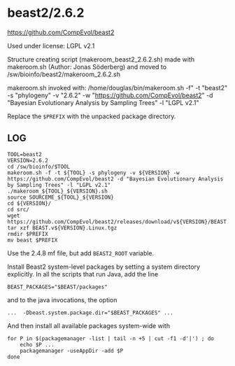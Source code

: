beast2/2.6.2
========================

<https://github.com/CompEvol/beast2>

Used under license:
LGPL v2.1

Structure creating script (makeroom_beast2_2.6.2.sh) made with makeroom.sh (Author: Jonas Söderberg) and moved to /sw/bioinfo/beast2/makeroom_2.6.2.sh

makeroom.sh invoked with:
/home/douglas/bin/makeroom.sh -f" -t "beast2" -s "phylogeny" -v "2.6.2" -w "https://github.com/CompEvol/beast2" -d "Bayesian Evolutionary Analysis by Sampling Trees" -l "LGPL v2.1"

Replace the `$PREFIX` with the unpacked package directory.

LOG
---

    TOOL=beast2
    VERSION=2.6.2
    cd /sw/bioinfo/$TOOL
    makeroom.sh -f -t ${TOOL} -s phylogeny -v ${VERSION} -w https://github.com/CompEvol/beast2 -d "Bayesian Evolutionary Analysis by Sampling Trees" -l "LGPL v2.1"
    ./makeroom_${TOOL}_${VERSION}.sh 
    source SOURCEME_${TOOL}_${VERSION}
    cd ${VERSION}/
    cd src/
    wget https://github.com/CompEvol/beast2/releases/download/v${VERSION}/BEAST.v${VERSION}.Linux.tgz
    tar xzf BEAST.v${VERSION}.Linux.tgz 
    rmdir $PREFIX
    mv beast $PREFIX

Use the 2.4.8 mf file, but add `BEAST2_ROOT` variable.

Install Beast2 system-level packages by setting a system directory explicitly.  In all the scripts that run Java, add the line

    BEAST_PACKAGES="$BEAST/packages"

and to the java invocations, the option

    ...  -Dbeast.system.package.dir="$BEAST_PACKAGES" ...

And then install all available packages system-wide with

    for P in $(packagemanager -list | tail -n +5 | cut -f1 -d'|') ; do
        echo $P ...
        packagemanager -useAppDir -add $P
    done
